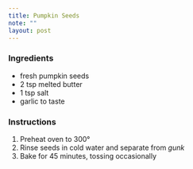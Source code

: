 ```yaml
---
title: Pumpkin Seeds
note: ""
layout: post
---
```


### Ingredients

- fresh pumpkin seeds
- 2 tsp melted butter
- 1 tsp salt
- garlic to taste

### Instructions

1. Preheat oven to 300&deg;
2. Rinse seeds in cold water and separate from *gunk*
3. Bake for 45 minutes, tossing occasionally